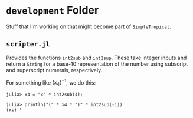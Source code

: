 # `development` Folder

Stuff that I'm working on that might become part of `SimpleTropical`. 


## `scripter.jl`

Provides the functions `int2sub` and `int2sup`. These take integer inputs and return a `String` for a base-10 representation of the number using subscript and superscript numerals, respectively.

For something like $(x_4)^{-1}$, we do this:

```
julia> x4 = "x" * int2sub(4);

julia> println("(" * x4 * ")" * int2sup(-1))
(x₄)⁻¹
```